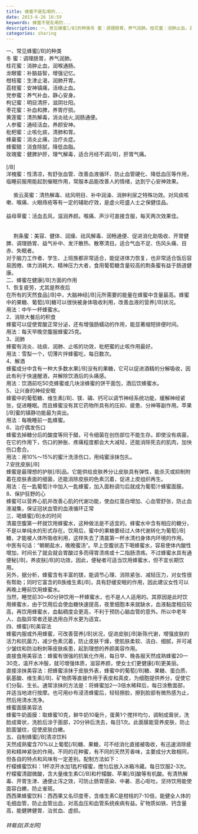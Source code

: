 ```yaml
---
title: 蜂蜜不是乱喝的...
date: 2013-6-26 16:59
keywords: 蜂蜜不是乱喝的...
description: 一、常见蜂蜜[/B]的种类冬 蜜：调理肠胃，养气润肺。桂花蜜：消肿止血，润喉通肠。龙眼蜜：补脑益智，增强记忆。柑桔蜜：生津止渴，润肺开胃。荔枝蜜：安神镇痛，活络止血。党参蜜：养气补血，静心安身。枸记蜜：明目清肝，滋阴壮阳。枣花蜜：补血和脾，养胃疗损。黄莲蜜：清热解毒，消炎祛火,润肠通便。人参蜜：通经活血，养颜安神。枇杷蜜：止咳化痰，清肺和胃。蜂巢蜜：消炎止痛，治疗炎症。蜂蜜醋：消食除腻，降低血脂。玫瑰蜜：健脾护肝，理气解毒，适合月经不调[/B]，肝胃气痛。[/B]洋槐蜜：性清凉，有舒张血管、改善血液循环、防止血管硬化、降低血压等作用，临睡前服用能起到催眠作用，常服本品能改善人的情绪，达到宁心安神效果。     紫云英蜜：清热解毒、祛风明目、补中润澡、消肿利尿之特殊功效。对风痰咳嗽、喉痛、火眼痔疮等有一定的辅助疗效，是虚火旺盛人士之保健佳品。益母草蜜：活血去风，滋润养颜。喉痛、声沙可直接含服，每天两次效果佳。     荆条蜜：美容、健体、润燥、祛风解毒、润畅通便、促进消化助吸收、开胃健脾、调理肠胃、益气补中、发汗散热、散寒清目。适合气血不足、伤风头痛、目赤、失眠者。 对于脑力工作者、学生、上班族都非常适合，能促进体力恢复，也非常适合饭后容易困倦、体力消耗大、精神压力大者，食用葡萄糖含量较高的荆条蜜有益于肠道健康。二、蜂蜜在健康[/B]方面的作用1、恢复疲劳，尤其是熬夜后在所有的天然食品[/B]中，大脑神经[/B]元所需要的能量在蜂蜜中含量最高。蜂蜜中的果糖、葡萄[/B]糖可以很快被身体吸收利用，改善血液的营养[/B]状况。用法：中午一杯蜂蜜水。2、消除大餐后的积食蜂蜜可以促使胃酸正常分泌，还有增强肠蠕动的作用，能显著缩短排便时间。用法：每天早晚空腹服蜂蜜25克。3、润肺蜂蜜有消炎、祛痰、润肺、止咳的功效，枇杷蜜的止咳作用最好。用法：雪梨一个，切薄片拌蜂蜜吃，每日数次。4、解酒蜂蜜成分中含有一种大多数水果[/B]没有的果糖，它可以促进酒精的分解吸收，因此有利于快速醒酒，并解除饮酒后的头痛感。用法：饮酒前吃50克蜂蜜或几块涂蜂蜜的饼干面包，酒后饮蜂蜜水。5、让兴奋的神经安眠蜂蜜中的葡萄糖、维生素[/B]、镁、磷、钙可以调节神经系统功能，缓解神经紧张，促进睡眠。而且蜂蜜没有其它药物所具有的压抑、疲惫、分神等副作用。苹果[/B]蜜的镇静功能最为突出。用法：每晚睡前一匙蜂蜜。6、治疗偶发伤口蜂蜜去掉糖分后的酸度等同于醋，可令细菌在创伤部位不能生存。即使没有病菌，在它的作用下，伤口的肿胀、疼痛程度都会大大减轻，还能消除死去的肌肉，加快伤口愈合。用法：用10%～15%的蜜汁洗涤伤口，用纯蜜涂抹包扎。7.安抚皮肤[/B]蜂蜜是最理想的护肤[/B]品。它能供给皮肤养分让皮肤具有弹性，能杀灭或抑制附着在皮肤表面的细菌，还能消除皮肤的色素沉着，促进上皮组织再生。用法：在一匙葡萄汁中加入一匙蜂蜜，加入面粉调匀后就成为葡萄汁蜂蜜面膜。8、保护狂野的心蜂蜜可以营养心肌并改善心肌的代谢功能，使血红蛋白增加、心血管舒张，防止血液凝集，保证冠状血管的血液循环正常三、喝蜂蜜[/B]水的时间清晨空腹第一杯就饮用蜂蜜水，这种做法是不适宜的。蜂蜜水中含有相应的糖分，不是以单纯水的形式存在。饮用后，蜜中的果糖要经过人体代谢转化为葡萄[/B]糖，才能被人体所吸收利用，这样失去了清晨第一杯水清扫身体内环境的作用。中医有句话：“朝朝盐水，晚晚蜜汤”。早上空腹状态下喝蜂蜜水，容易使体内酸性增加，时间长了就会就会胃酸过多而得胃溃疡或十二指肠溃疡。不过蜂蜜水具有通便秘[/B]，养皮肤[/B]的功效，因此，便秘者可适当饮用蜂蜜水，但不宜长期饮用。另外，据分析，蜂蜜含有丰富的镁，能调节心理、消除紧张、减轻压力，对女性很有帮助；同时它富含的B族维生素[/B]，具有舒缓安眠的作用，因此建议女性可以再晚上睡前饮用蜂蜜水。当然，睡觉前30~60分钟饮用一杯蜂蜜水，也不是人人适用的。其原因是此时饮用蜂蜜水，由于饮用后会使血糖快速提高，夜里细胞本来就缺水，血液黏度相应较高，再饮用蜂蜜水，血黏稠度会更高，不利于预防心脑血管的意外。所以中老年人、血脂异常者还是选用白开水更为适宜。四、蜂蜜[/B]美容法蜂蜜内服或外用蜂蜜，可改善营养[/B]状况，促进皮肤[/B]新陈代谢，增强皮肤的活力和抗菌力，减少色素沉着，防止皮肤干燥，使肌肤柔软、洁白、细腻，并可减少皱纹和防治粉刺等皮肤疾患，起到理想的养颜美容作用。直接食用美容法：蜂蜜有很强的抗氧化作用，每日早、晚各服天然成熟蜂蜜20—30克，温开水冲服，就可增强体质，滋容养颜，使女士们更健康[/B]更美丽。直接涂抹美容法：把蜂蜜涂抹于皮肤外表，蜂蜜中的葡萄[/B]糖、果糖、蛋白质、氨基酸、维生素[/B]、矿物质等直接作用于表皮和真皮，为细胞提供养分，促使它们分裂、生长。通常涂抹的方法是：将蜂蜜加2—3倍水稀释后，每日涂敷面部，并适当地进行按摩。也可用纱布浸渍蜂蜜后，轻轻擦脸，擦到脸部有微热感为止，然后用清水洗净。蜂蜜面膜美容法蜂蜜牛奶面膜：取蜂蜜10克，鲜牛奶10毫升，蛋黄1个搅拌均匀，调制成膏状，洗脸成膏状，洗脸后涂于面部，20分钟后洗去，每日1次。此面膜能营养皮肤，防止脸面皱纹，促使皮肤白嫩。五、自制蜂蜜[/B]清凉饮料天然成熟蜜含70%以上葡萄[/B]糖、果糖，可不经消化直接被吸收，有迅速消除疲劳和精神紧张的作用。不同的花种蜜，有不同的天然芳香味，主要成分大致相同，但各自的特点和风味有一定差别。配制方法如下：柠檬蜂蜜饮料：1杯凉开水加1匙柠檬蜜，搅匀后放入冰箱冷藏。每日饮服2-3次。柠檬蜜清甜微酸，含大量维生素C[/B]和柠檬酸、苹果[/B]酸等有机酸。有清热解毒、开胃生津、通便止泻之效，可防止肠胃感染、中暑、恶心呕吐。坚持饮用能使面容白嫩，防止雀斑。西西果蜂蜜饮料：西西果又名印度枣，含维生素C是柑桔的7-10倍，能健全人体的毛细血管，防止血管出血，对高血压和血管系统疾病有益。矿物质如铁、钙含量高，能健脾健胃、治贫血、虚损。
categories: sharing
---
```

<td class="t_f" id="postmessage_9621">

一、常见蜂蜜[/B]的种类<br/>
冬 蜜：调理肠胃，养气润肺。<br/>
桂花蜜：消肿止血，润喉通肠。<br/>
龙眼蜜：补脑益智，增强记忆。<br/>
柑桔蜜：生津止渴，润肺开胃。<br/>
荔枝蜜：安神镇痛，活络止血。<br/>
党参蜜：养气补血，静心安身。<br/>
枸记蜜：明目清肝，滋阴壮阳。<br/>
枣花蜜：补血和脾，养胃疗损。<br/>
黄莲蜜：清热解毒，消炎祛火,润肠通便。<br/>
人参蜜：通经活血，养颜安神。<br/>
枇杷蜜：止咳化痰，清肺和胃。<br/>
蜂巢蜜：消炎止痛，治疗炎症。<br/>
蜂蜜醋：消食除腻，降低血脂。<br/>
玫瑰蜜：健脾护肝，理气解毒，适合月经不调[/B]，肝胃气痛。<br/>
<br/>
[/B]<br/>
洋槐蜜：性清凉，有舒张血管、改善血液循环、防止血管硬化、降低血压等作用，临睡前服用能起到催眠作用，常服本品能改善人的情绪，达到宁心安神效果。<br/>
<br/>
     紫云英蜜：清热解毒、祛风明目、补中润澡、消肿利尿之特殊功效。对风痰咳嗽、喉痛、火眼痔疮等有一定的辅助疗效，是虚火旺盛人士之保健佳品。<br/>
<br/>
益母草蜜：活血去风，滋润养颜。喉痛、声沙可直接含服，每天两次效果佳。<br/>
<br/>
<br/>
     荆条蜜：美容、健体、润燥、祛风解毒、润畅通便、促进消化助吸收、开胃健脾、调理肠胃、益气补中、发汗散热、散寒清目。适合气血不足、伤风头痛、目赤、失眠者。 <br/>
对于脑力工作者、学生、上班族都非常适合，能促进体力恢复，也非常适合饭后容易困倦、体力消耗大、精神压力大者，食用葡萄糖含量较高的荆条蜜有益于肠道健康。<br/>
二、蜂蜜在健康[/B]方面的作用<br/>
1、恢复疲劳，尤其是熬夜后<br/>
在所有的天然食品[/B]中，大脑神经[/B]元所需要的能量在蜂蜜中含量最高。蜂蜜中的果糖、葡萄[/B]糖可以很快被身体吸收利用，改善血液的营养[/B]状况。<br/>
用法：中午一杯蜂蜜水。<br/>
2、消除大餐后的积食<br/>
蜂蜜可以促使胃酸正常分泌，还有增强肠蠕动的作用，能显著缩短排便时间。<br/>
用法：每天早晚空腹服蜂蜜25克。<br/>
3、润肺<br/>
蜂蜜有消炎、祛痰、润肺、止咳的功效，枇杷蜜的止咳作用最好。<br/>
用法：雪梨一个，切薄片拌蜂蜜吃，每日数次。<br/>
4、解酒<br/>
蜂蜜成分中含有一种大多数水果[/B]没有的果糖，它可以促进酒精的分解吸收，因此有利于快速醒酒，并解除饮酒后的头痛感。<br/>
用法：饮酒前吃50克蜂蜜或几块涂蜂蜜的饼干面包，酒后饮蜂蜜水。<br/>
5、让兴奋的神经安眠<br/>
蜂蜜中的葡萄糖、维生素[/B]、镁、磷、钙可以调节神经系统功能，缓解神经紧张，促进睡眠。而且蜂蜜没有其它药物所具有的压抑、疲惫、分神等副作用。苹果[/B]蜜的镇静功能最为突出。<br/>
用法：每晚睡前一匙蜂蜜。<br/>
6、治疗偶发伤口<br/>
蜂蜜去掉糖分后的酸度等同于醋，可令细菌在创伤部位不能生存。即使没有病菌，在它的作用下，伤口的肿胀、疼痛程度都会大大减轻，还能消除死去的肌肉，加快伤口愈合。<br/>
用法：用10%～15%的蜜汁洗涤伤口，用纯蜜涂抹包扎。<br/>
7.安抚皮肤[/B]<br/>
蜂蜜是最理想的护肤[/B]品。它能供给皮肤养分让皮肤具有弹性，能杀灭或抑制附着在皮肤表面的细菌，还能消除皮肤的色素沉着，促进上皮组织再生。<br/>
用法：在一匙葡萄汁中加入一匙蜂蜜，加入面粉调匀后就成为葡萄汁蜂蜜面膜。<br/>
8、保护狂野的心<br/>
蜂蜜可以营养心肌并改善心肌的代谢功能，使血红蛋白增加、心血管舒张，防止血液凝集，保证冠状血管的血液循环正常<br/>
三、喝蜂蜜[/B]水的时间<br/>
清晨空腹第一杯就饮用蜂蜜水，这种做法是不适宜的。蜂蜜水中含有相应的糖分，不是以单纯水的形式存在。饮用后，蜜中的果糖要经过人体代谢转化为葡萄[/B]糖，才能被人体所吸收利用，这样失去了清晨第一杯水清扫身体内环境的作用。<br/>
中医有句话：“朝朝盐水，晚晚蜜汤”。早上空腹状态下喝蜂蜜水，容易使体内酸性增加，时间长了就会就会胃酸过多而得胃溃疡或十二指肠溃疡。不过蜂蜜水具有通便秘[/B]，养皮肤[/B]的功效，因此，便秘者可适当饮用蜂蜜水，但不宜长期饮用。<br/>
另外，据分析，蜂蜜含有丰富的镁，能调节心理、消除紧张、减轻压力，对女性很有帮助；同时它富含的B族维生素[/B]，具有舒缓安眠的作用，因此建议女性可以再晚上睡前饮用蜂蜜水。<br/>
当然，睡觉前30~60分钟饮用一杯蜂蜜水，也不是人人适用的。其原因是此时饮用蜂蜜水，由于饮用后会使血糖快速提高，夜里细胞本来就缺水，血液黏度相应较高，再饮用蜂蜜水，血黏稠度会更高，不利于预防心脑血管的意外。所以中老年人、血脂异常者还是选用白开水更为适宜。<br/>
四、蜂蜜[/B]美容法<br/>
蜂蜜内服或外用蜂蜜，可改善营养[/B]状况，促进皮肤[/B]新陈代谢，增强皮肤的活力和抗菌力，减少色素沉着，防止皮肤干燥，使肌肤柔软、洁白、细腻，并可减少皱纹和防治粉刺等皮肤疾患，起到理想的养颜美容作用。<br/>
直接食用美容法：蜂蜜有很强的抗氧化作用，每日早、晚各服天然成熟蜂蜜20—30克，温开水冲服，就可增强体质，滋容养颜，使女士们更健康[/B]更美丽。<br/>
直接涂抹美容法：把蜂蜜涂抹于皮肤外表，蜂蜜中的葡萄[/B]糖、果糖、蛋白质、氨基酸、维生素[/B]、矿物质等直接作用于表皮和真皮，为细胞提供养分，促使它们分裂、生长。通常涂抹的方法是：将蜂蜜加2—3倍水稀释后，每日涂敷面部，并适当地进行按摩。也可用纱布浸渍蜂蜜后，轻轻擦脸，擦到脸部有微热感为止，然后用清水洗净。<br/>
蜂蜜面膜美容法<br/>
蜂蜜牛奶面膜：取蜂蜜10克，鲜牛奶10毫升，蛋黄1个搅拌均匀，调制成膏状，洗脸成膏状，洗脸后涂于面部，20分钟后洗去，每日1次。此面膜能营养皮肤，防止脸面皱纹，促使皮肤白嫩。<br/>
五、自制蜂蜜[/B]清凉饮料<br/>
天然成熟蜜含70%以上葡萄[/B]糖、果糖，可不经消化直接被吸收，有迅速消除疲劳和精神紧张的作用。不同的花种蜜，有不同的天然芳香味，主要成分大致相同，但各自的特点和风味有一定差别。配制方法如下：<br/>
柠檬蜂蜜饮料：1杯凉开水加1匙柠檬蜜，搅匀后放入冰箱冷藏。每日饮服2-3次。柠檬蜜清甜微酸，含大量维生素C[/B]和柠檬酸、苹果[/B]酸等有机酸。有清热解毒、开胃生津、通便止泻之效，可防止肠胃感染、中暑、恶心呕吐。坚持饮用能使面容白嫩，防止雀斑。<br/>
西西果蜂蜜饮料：西西果又名印度枣，含维生素C是柑桔的7-10倍，能健全人体的毛细血管，防止血管出血，对高血压和血管系统疾病有益。矿物质如铁、钙含量高，能健脾健胃、治贫血、虚损。</td>
###### 转载自[菲龙网]